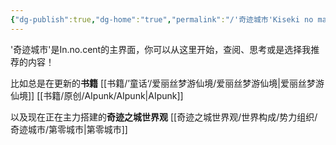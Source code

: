 ```yaml
---
{"dg-publish":true,"dg-home":"true","permalink":"/'奇迹城市'Kiseki no machi/","tags":["gardenEntry"],"dgPassFrontmatter":true}
---
```



'奇迹城市'是In.no.cent的主界面，你可以从这里开始，查阅、思考或是选择我推荐的内容！

比如总是在更新的**书籍**
[[书籍/’童话‘/爱丽丝梦游仙境/爱丽丝梦游仙境\|爱丽丝梦游仙境]]
[[书籍/原创/AIpunk/AIpunk\|AIpunk]]

以及现在正在主力搭建的**奇迹之城世界观**
[[奇迹之城世界观/世界构成/势力组织/奇迹城市/第零城市\|第零城市]]